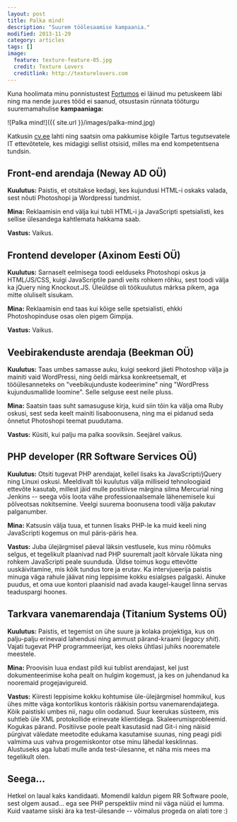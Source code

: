 ```yaml
---
layout: post
title: Palka mind!
description: "Suurem töölesaamise kampaania."
modified: 2013-11-29
category: articles
tags: []
image:
  feature: texture-feature-05.jpg
  credit: Texture Lovers
  creditlink: http://texturelovers.com
---
```


Kuna hoolimata minu ponnistustest [Fortumos][] ei läinud mu petuskeem
läbi ning ma nende juures tööd ei saanud, otsustasin rünnata tööturgu
suuremamahulise **kampaaniaga:**

![Palka mind!]({{ site.url }}/images/palka-mind.jpg)

Katkusin [cv.ee][] lahti ning saatsin oma pakkumise kõigile Tartus
tegutsevatele IT ettevõtetele, kes midagigi sellist otsisid, milles ma
end kompetentsena tundsin.

## Front-end arendaja (Neway AD OÜ)

**Kuulutus:** Paistis, et otsitakse kedagi, kes kujundusi HTML-i
oskaks valada, sest nõuti Photoshopi ja Wordpressi tundmist.

**Mina:** Reklaamisin end välja kui tubli HTML-i ja JavaScripti
spetsialisti, kes sellise ülesandega kahtlemata hakkama saab.

**Vastus:** Vaikus.

## Frontend developer (Axinom Eesti OÜ)

**Kuulutus:** Sarnaselt eelmisega toodi eelduseks Photoshopi oskus ja
HTML/JS/CSS, kuigi JavaScriptile pandi veits rohkem rõhku, sest toodi
välja ka jQuery ning Knockout.JS.  Üleüldse oli töökuulutus märksa
pikem, aga mitte oluliselt sisukam.

**Mina:** Reklaamisin end taas kui kõige selle spetsialisti, ehkki
Photoshopinduse osas olen pigem Gimpija.

**Vastus:** Vaikus.

## Veebirakenduste arendaja (Beekman OÜ)

**Kuulutus:** Taas umbes samasse auku, kuigi seekord jäeti Photoshop
välja ja mainiti vaid WordPressi, ning öeldi märksa konkreetsemalt, et
tööülesanneteks on "veebikujunduste kodeerimine" ning "WordPress
kujundusmallide loomine".  Selle selguse eest neile pluss.

**Mina:** Saatsin taas suht samasuguse kirja, kuid siin tõin ka välja
oma Ruby oskusi, sest seda keelt mainiti lisaboonusena, ning ma ei
pidanud seda õnnetut Photoshopi teemat puudutama.

**Vastus:** Küsiti, kui palju ma palka sooviksin.  Seejärel vaikus.

## PHP developer (RR Software Services OÜ)

**Kuulutus:** Otsiti tugevat PHP arendajat, kellel lisaks ka
JavaScripti/jQuery ning Linuxi oskusi.  Meeldivalt tõi kuulutus välja
milliseid tehnoloogiaid ettevõte kasutab, millest jäid mulle
positiivse märgina silma Mercurial ning Jenkins -- seega võis loota
vähe professionaalsemale lähenemisele kui põlveotsas nokitsemine.
Veelgi suurema boonusena toodi välja pakutav palganumber.

**Mina:** Katsusin välja tuua, et tunnen lisaks PHP-le ka muid keeli
ning JavaScripti kogemus on mul päris-päris hea.

**Vastus:** Juba ülejärgmisel päeval läksin vestlusele, kus minu
rõõmuks selgus, et tegelikult plaanivad nad PHP suuremalt jaolt
kõrvale lükata ning rohkem JavaScripti peale suunduda.  Üldse toimus
kogu ettevõtte uuskäivitamine, mis kõik tundus tore ja erutav.  Ka
intervjueerija paistis minuga väga rahule jäävat ning leppisime kokku
esialgses palgaski.  Ainuke puudus, et oma uue kontori plaanisid nad
avada kaugel-kaugel linna servas teaduspargi hoones.

## Tarkvara vanemarendaja (Titanium Systems OÜ)

**Kuulutus:** Paistis, et tegemist on ühe suure ja kolaka projektiga,
kus on palju-palju erinevaid lahendusi ning ammust pärand-kraami
(*legacy shit*).  Vajati tugevat PHP programmeerijat, kes oleks
ühtlasi juhiks noorematele meestele.

**Mina:** Proovisin luua endast pildi kui tublist arendajast, kel just
dokumenteerimise koha pealt on hulgim kogemust, ja kes on juhendanud
ka nooremaid progejavigureid.

**Vastus:** Kiiresti leppisime kokku kohtumise üle-ülejärgmisel
hommikul, kus ühes mitte väga kontorlikus kontoris rääkisin portsu
vanemarendajatega.  Kõik paistiski umbes nii, nagu olin oodanud.  Suur
keerukas süsteem, mis suhtleb üle XML protokollide erinevate
klientidega.  Skaleerumisprobleemid.  Kogukas pärand.  Positiivse
poole pealt kasutasid nad Git-i ning näisid pürgivat väledate
meetodite edukama kasutamise suunas, ning peagi pidi valmima uus vahva
progemiskontor otse minu lähedal kesklinnas.  Alustuseks aga lubati
mulle anda test-ülesanne, et näha mis mees ma tegelikult olen.

## Seega...

Hetkel on laual kaks kandidaati.  Momendil kaldun pigem RR Software
poole, sest olgem ausad... ega see PHP perspektiiv mind nii väga nüüd
ei lumma.  Kuid vaatame siiski ära ka test-ülesande -- võimalus progeda
on alati tore :)


[Fortumos]: /2013/11/13/fortumo-test-ulesanne/
[cv.ee]: http://cv.ee
